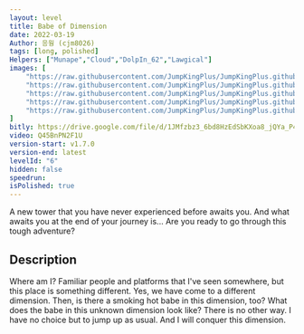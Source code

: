 ```yaml
---
layout: level
title: Babe of Dimension
date: 2022-03-19
Author: 응웡 (cjm8026)
tags: [long, polished]
Helpers: ["Munape","Cloud","DolpIn_62","Lawgical"]
images: [
    "https://raw.githubusercontent.com/JumpKingPlus/JumpKingPlus.github.io/www/images/workshop/levels/ws6-banner.png",
    "https://raw.githubusercontent.com/JumpKingPlus/JumpKingPlus.github.io/www/images/workshop/levels/ws6-2.png",
    "https://raw.githubusercontent.com/JumpKingPlus/JumpKingPlus.github.io/www/images/workshop/levels/ws6-3.png",
    "https://raw.githubusercontent.com/JumpKingPlus/JumpKingPlus.github.io/www/images/workshop/levels/ws6-4.png",
    "https://raw.githubusercontent.com/JumpKingPlus/JumpKingPlus.github.io/www/images/workshop/levels/ws6-5.png",
]
bitly: https://drive.google.com/file/d/1JMfzbz3_6bd8HzEdSbKXoa8_jQYa_P4x/view?usp=sharing
video: Q45BnPN2F1U
version-start: v1.7.0
version-end: latest
levelId: "6"
hidden: false
speedrun:
isPolished: true
---
```


A new tower that you have never experienced before awaits you. And what awaits you at the end of your journey is... Are you ready to go through this tough adventure?


<!-- more -->

<div id="description">
    <h2>Description</h2>
    <p>Where am I? Familiar people and platforms that I've seen somewhere, but this place is something different. Yes, we have come to a different dimension. Then, is there a smoking hot babe in this dimension, too? What does the babe in this unknown dimension look like? There is no other way. I have no choice but to jump up as usual. And I will conquer this dimension.</p>
</div>